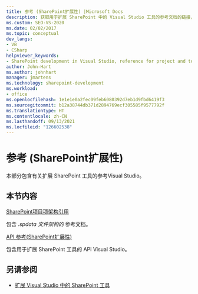 ```yaml
---
title: 参考 (SharePoint扩展性) |Microsoft Docs
description: 获取用于扩展 SharePoint 中的 Visual Studio 工具的参考文档的链接，SharePoint项目项架构参考和 API 参考。
ms.custom: SEO-VS-2020
ms.date: 02/02/2017
ms.topic: conceptual
dev_langs:
- VB
- CSharp
helpviewer_keywords:
- SharePoint development in Visual Studio, reference for project and tools extensibility
author: John-Hart
ms.author: johnhart
manager: jmartens
ms.technology: sharepoint-development
ms.workload:
- office
ms.openlocfilehash: 1e1e1e0a2fec09feb6080392d7eb1d9fbd6419f3
ms.sourcegitcommit: b12a38744db371d2894769ecf305585f9577792f
ms.translationtype: HT
ms.contentlocale: zh-CN
ms.lasthandoff: 09/13/2021
ms.locfileid: "126602538"
---
```

# <a name="reference-sharepoint-tools-extensibility"></a>参考 (SharePoint扩展性) 

本部分包含有关扩展 SharePoint 工具的参考Visual Studio。

## <a name="in-this-section"></a>本节内容

[SharePoint项目项架构引用](../sharepoint/sharepoint-project-item-schema-reference.md)

包含 *.spdata 文件架构的* 参考文档。

[API 参考&#40;SharePoint扩展性&#41;](../sharepoint/api-reference-sharepoint-tools-extensibility.md)

包含用于扩展 SharePoint 工具的 API Visual Studio。

## <a name="see-also"></a>另请参阅

- [扩展 Visual Studio 中的 SharePoint 工具](../sharepoint/extending-the-sharepoint-tools-in-visual-studio.md)

